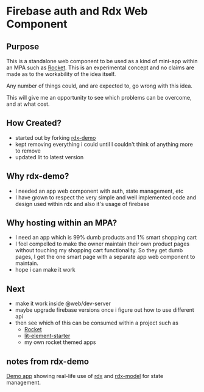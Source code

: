 # Firebase auth and Rdx Web Component

## Purpose

This is a standalone web component to be used as a kind of mini-app within an MPA such as [Rocket](https://rocket.modern-web.dev/). This is an experimental concept and no claims are made as to the workability of the idea itself.

Any number of things could, and are expected to, go wrong with this idea.

This will give me an opportunity to see which problems can be overcome, and at what cost.

## How Created?

- started out by forking [rdx-demo](https://github.com/CaptainCodeman/rdx-demo)
- kept removing everything i could until I couldn't think of anything more to remove
- updated lit to latest version

## Why rdx-demo?

- I needed an app web component with auth, state management, etc
- I have grown to respect the very simple and well implemented code and design used within rdx and also it's usage of firebase

## Why hosting within an MPA?

- I need an app which is 99% dumb products and 1% smart shopping cart
- I feel compelled to make the owner maintain their own product pages without touching my shopping cart functionality. So they get dumb pages, I get the one smart page with a separate app web component to maintain.
- hope i can make it work

## Next

- make it work inside @web/dev-server
- maybe upgrade firebase versions once i figure out how to use different api
- then see which of this can be consumed within a project such as
  - [Rocket](https://rocket.modern-web.dev/)
  - [lit-element-starter](https://github.com/PolymerLabs/lit-element-starter-ts)
  - my own rocket themed apps

## notes from rdx-demo

[Demo app](https://rdx-demo.web.app/) showing real-life use of [rdx](https://github.com/CaptainCodeman/rdx) and [rdx-model](https://github.com/CaptainCodeman/rdx-model) for state management.
